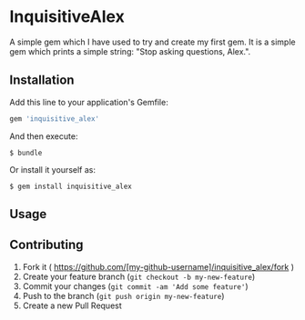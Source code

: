 # InquisitiveAlex

A simple gem which I have used to try and create my first gem. It is a simple gem which prints a simple string: "Stop asking questions, Alex.".

## Installation

Add this line to your application's Gemfile:

```ruby
gem 'inquisitive_alex'
```

And then execute:

    $ bundle

Or install it yourself as:

    $ gem install inquisitive_alex

## Usage



## Contributing

1. Fork it ( https://github.com/[my-github-username]/inquisitive_alex/fork )
2. Create your feature branch (`git checkout -b my-new-feature`)
3. Commit your changes (`git commit -am 'Add some feature'`)
4. Push to the branch (`git push origin my-new-feature`)
5. Create a new Pull Request
